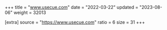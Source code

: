 +++
title = "www.usecue.com"
date = "2022-03-22"
updated = "2023-08-06"
weight = 32013

[extra]
source = "https://www.usecue.com"
ratio = 6
size = 31
+++
